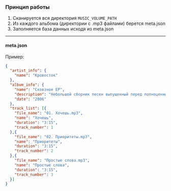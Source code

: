 ### Принцип работы

1. Сканируется вся директория ```MUSIC_VOLUME_PATH```
2. Из каждого альбома (директории с .mp3 файлами) берется meta.json
3. Заполняется база данных исходя из meta.json

---

#### meta.json

Пример:
```json
{
  "artist_info": {
    "name": "Кровосток"
  },
  "album_info": {
    "name": "Сковзное EP",
    "description": "Небольшой сборник песен выпущенный перед полноценным альбомом",
    "date": "2006"
  },
  "track_list": [{
    "file_name": "01. Хочешь.mp3",
    "name": "Хочешь",
    "duration": "3:15",
    "track_number": 1
  },{
    "file_name": "02. Приоритеты.mp3",
    "name": "Приоритеты",
    "duration": "3:15",
    "track_number": 2
  },{
    "file_name": "Простые слова.mp3",
    "name": "Простые слова",
    "duration": "3:15",
    "track_number": 3
  }]
}
```